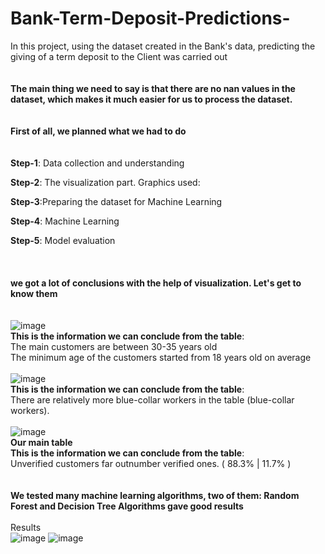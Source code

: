 # Bank-Term-Deposit-Predictions-
In this project, using the dataset created in the Bank's data, predicting the giving of a term deposit to the Client was carried out
<br>
<br>
<br>
**The main thing we need to say is that there are no nan values in the dataset, which makes it much easier for us to process the dataset.**
<br>
<br>
<br>
**First of all, we planned what we had to do**
<br>
<br>
<br>
**Step-1**: Data collection and understanding
<br>

**Step-2**: The visualization part. Graphics used:
<br>

**Step-3**:Preparing the dataset for Machine Learning
<br>

**Step-4**: Machine Learning
<br>

**Step-5**: Model evaluation
<br>
<br>
<br>
<br>
**we got a lot of conclusions with the help of visualization. Let's get to know them**
<br>
<br>
<br>
![image](https://github.com/jamshid-ds/Bank-Term-Deposit-Predictions/assets/117648241/9271ad82-8cf1-4759-a92b-6eeed5557bbb)
<br>**This is the information we can conclude from the table**:
<br>The main customers are between 30-35 years old
<br>The minimum age of the customers started from 18 years old on average
<br>
<br>
![image](https://github.com/jamshid-ds/Bank-Term-Deposit-Predictions/assets/117648241/a995092a-9a1d-4172-a828-bce3bab8e6a9)
<br>**This is the information we can conclude from the table**:
<br>There are relatively more blue-collar workers in the table (blue-collar workers).
<br>
<br>
![image](https://github.com/jamshid-ds/Bank-Term-Deposit-Predictions/assets/117648241/4740d269-fab3-4e53-8a4c-2970165f1a7b)
<br>**Our main table**
<br>**This is the information we can conclude from the table**:
<br>Unverified customers far outnumber verified ones. ( 88.3% | 11.7% )
<br>
<br>
<br>
**We tested many machine learning algorithms, two of them: Random Forest and Decision Tree Algorithms gave good results**
<br>
<br>
Results
<br>
![image](https://github.com/jamshid-ds/Bank-Term-Deposit-Predictions/assets/117648241/447387ee-cdf9-43dc-b3f8-6834a1465666)
![image](https://github.com/jamshid-ds/Bank-Term-Deposit-Predictions/assets/117648241/97db6f5d-85cf-421a-bc9a-cbff69c80e3d)





